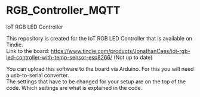 # RGB_Controller_MQTT
IoT RGB LED Controller

This repository is created for the IoT RGB LED Controller that is available on Tindie.   
Link to the board: https://www.tindie.com/products/JonathanCaes/iot-rgb-led-controller-with-temp-sensor-esp8266/ (Not up to date)

You can upload this software to the board via Arduino. For this you will need a usb-to-serial converter.   
The settings that have to be changed for your setup are on the top of the code. Which settings are what is explained in the code. 
